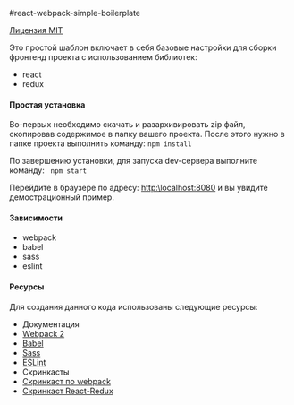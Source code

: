#react-webpack-simple-boilerplate

[Лицензия MIT](https://github.com/RusFjord/react-webpack-simple-boilerplate/blob/master/LICENSE-RU)

Это простой шаблон включает в себя базовые настройки для сборки фронтенд проекта с использованием библиотек:
* react
* redux

#### Простая установка

Во-первых необходимо скачать и разархивировать zip файл, скопировав содержимое в папку вашего проекта.
После этого нужно в папке проекта выполнить команду:
```npm install```

По завершению установки, для запуска dev-сервера выполните команду:
``` npm start```

Перейдите в браузере по адресу: [http:\\localhost:8080](http:\\localhost:8080) и вы увидите демострационный пример.

#### Зависимости

* webpack
* babel
* sass
* eslint

#### Ресурсы

Для создания данного кода использованы следующие ресурсы:

* Документация
 * [Webpack 2](https://webpack.js.org/)
 * [Babel](https://babeljs.io/)
 * [Sass](https://sass-scss.ru/)
 * [ESLint](http://eslint.org/)
* Скринкасты
 * [Скринкаст по webpack](https://learn.javascript.ru/screencast/webpack)
 * [Скринкаст React-Redux](https://www.youtube.com/watch?v=BS7fRPWmNZo&list=PLIcAMDxr6tprSzqKmfhDiW00GWbDcs8lE)